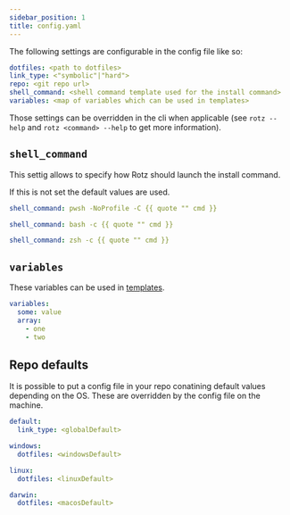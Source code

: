 ```yaml
---
sidebar_position: 1
title: config.yaml
---
```


The following settings are configurable in the config file like so:

```yaml title="config.yaml"
dotfiles: <path to dotfiles>
link_type: <"symbolic"|"hard">
repo: <git repo url>
shell_command: <shell command template used for the install command>
variables: <map of variables which can be used in templates>
```

Those settings can be overridden in the cli when applicable (see `rotz --help` and `rotz <command> --help` to get more information).

## `shell_command`

This settig allows to specify how Rotz should launch the install command.

If this is not set the default values are used.

```yaml title="Windows"
shell_command: pwsh -NoProfile -C {{ quote "" cmd }}
```

```yaml title="Linux"
shell_command: bash -c {{ quote "" cmd }}
```

```yaml title="MacOS"
shell_command: zsh -c {{ quote "" cmd }}
```

## `variables`

These variables can be used in [templates](templating.md).

```yaml title="config.yaml"
variables:
  some: value
  array:
    - one
    - two
```

## Repo defaults

It is possible to put a config file in your repo conatining default values depending on the OS. These are overridden by the config file on the machine.

```yaml title=".dotfiles/config.yaml"
default:
  link_type: <globalDefault>

windows:
  dotfiles: <windowsDefault>

linux:
  dotfiles: <linuxDefault>

darwin:
  dotfiles: <macosDefault>
```